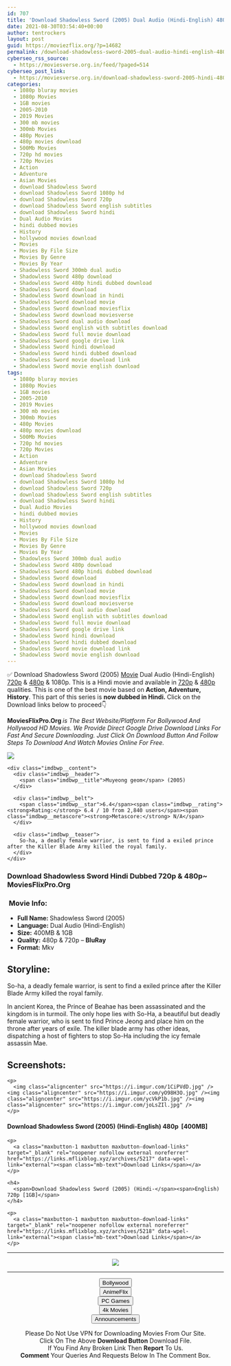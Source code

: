 ```yaml
---
id: 707
title: 'Download Shadowless Sword (2005) Dual Audio (Hindi-English) 480p [400MB] || 720p [1GB]'
date: 2021-08-30T03:54:40+00:00
author: tentrockers
layout: post
guid: https://moviezflix.org/?p=14682
permalink: /download-shadowless-sword-2005-dual-audio-hindi-english-480p-400mb-720p-1gb/
cyberseo_rss_source:
  - https://moviesverse.org.in/feed/?paged=514
cyberseo_post_link:
  - https://moviesverse.org.in/download-shadowless-sword-2005-hindi-480p-720p/
categories:
  - 1080p bluray movies
  - 1080p Movies
  - 1GB movies
  - 2005-2010
  - 2019 Movies
  - 300 mb movies
  - 300mb Movies
  - 480p Movies
  - 480p movies download
  - 500Mb Movies
  - 720p hd movies
  - 720p Movies
  - Action
  - Adventure
  - Asian Movies
  - download Shadowless Sword
  - download Shadowless Sword 1080p hd
  - download Shadowless Sword 720p
  - download Shadowless Sword english subtitles
  - download Shadowless Sword hindi
  - Dual Audio Movies
  - hindi dubbed movies
  - History
  - hollywood movies download
  - Movies
  - Movies By File Size
  - Movies By Genre
  - Movies By Year
  - Shadowless Sword 300mb dual audio
  - Shadowless Sword 480p download
  - Shadowless Sword 480p hindi dubbed download
  - Shadowless Sword download
  - Shadowless Sword download in hindi
  - Shadowless Sword download movie
  - Shadowless Sword download moviesflix
  - Shadowless Sword download moviesverse
  - Shadowless Sword dual audio download
  - Shadowless Sword english with subtitles download
  - Shadowless Sword full movie download
  - Shadowless Sword google drive link
  - Shadowless Sword hindi download
  - Shadowless Sword hindi dubbed download
  - Shadowless Sword movie download link
  - Shadowless Sword movie english download
tags:
  - 1080p bluray movies
  - 1080p Movies
  - 1GB movies
  - 2005-2010
  - 2019 Movies
  - 300 mb movies
  - 300mb Movies
  - 480p Movies
  - 480p movies download
  - 500Mb Movies
  - 720p hd movies
  - 720p Movies
  - Action
  - Adventure
  - Asian Movies
  - download Shadowless Sword
  - download Shadowless Sword 1080p hd
  - download Shadowless Sword 720p
  - download Shadowless Sword english subtitles
  - download Shadowless Sword hindi
  - Dual Audio Movies
  - hindi dubbed movies
  - History
  - hollywood movies download
  - Movies
  - Movies By File Size
  - Movies By Genre
  - Movies By Year
  - Shadowless Sword 300mb dual audio
  - Shadowless Sword 480p download
  - Shadowless Sword 480p hindi dubbed download
  - Shadowless Sword download
  - Shadowless Sword download in hindi
  - Shadowless Sword download movie
  - Shadowless Sword download moviesflix
  - Shadowless Sword download moviesverse
  - Shadowless Sword dual audio download
  - Shadowless Sword english with subtitles download
  - Shadowless Sword full movie download
  - Shadowless Sword google drive link
  - Shadowless Sword hindi download
  - Shadowless Sword hindi dubbed download
  - Shadowless Sword movie download link
  - Shadowless Sword movie english download
---
```

<div class="thecontent clearfix">
  <p>
    ✅ Download Shadowless Sword (2005) <a href="https://moviesverse.org.in/category/movies/" data-wpel-link="internal">Movie</a> Dual Audio (Hindi-English) <a href="https://moviesverse.org.in/720p-movies/" data-wpel-link="internal">720p</a>&nbsp;&&nbsp;<a href="https://moviesverse.org.in/480p-movies/" data-wpel-link="internal">480p</a> & 1080p. This is a Hindi movie and available in <a href="https://moviesverse.org.in/720p-movies/" data-wpel-link="internal">720p</a>&nbsp;&&nbsp;<a href="https://moviesverse.org.in/480p-movies/" data-wpel-link="internal">480p</a> qualities. This is one of the best movie based on <strong>Action, Adventure, History</strong>. This part of this series is <strong>now dubbed in <span>Hindi.&nbsp;</span></strong><span>Click on the Download links below to proceed👇</span>
  </p>
  
  <p>
    <strong><span>MoviesFlixPro.Org&nbsp;</span></strong><em>is The Best Website/Platform For Bollywood And Hollywood HD Movies. We Provide Direct Google Drive Download Links For Fast And Secure Downloading. Just Click On Download Button And Follow Steps To&nbsp;Download And Watch Movies Online For Free.</em>
  </p>
  
  <div class="imdbwp imdbwp--movie dark">
    <div class="imdbwp__thumb">
      <a class="imdbwp__link" target="_blank" title="Muyeong geom" href="https://www.imdb.com/title/tt0488763/" rel="nofollow external noopener noreferrer" data-wpel-link="external"><img class="imdbwp__img" src="https://m.media-amazon.com/images/M/MV5BODE5NTgwMzY4Nl5BMl5BanBnXkFtZTgwMDMwMDAxMzE@._V1_SX300.jpg" /></a>
    </div>
    
    <div class="imdbwp__content">
      <div class="imdbwp__header">
        <span class="imdbwp__title">Muyeong geom</span> (2005)
      </div>
      
      <div class="imdbwp__belt">
        <span class="imdbwp__star">6.4</span><span class="imdbwp__rating"><strong>Rating:</strong> 6.4 / 10 from 2,840 users</span><span class="imdbwp__metascore"><strong>Metascore:</strong> N/A</span>
      </div>
      
      <div class="imdbwp__teaser">
        So-ha, a deadly female warrior, is sent to find a exiled prince after the Killer Blade Army killed the royal family.
      </div>
    </div>
  </div>
  
  <h3>
    <span>Download Shadowless Sword Hindi Dubbed 720p & 480p~ MoviesFlixPro.Org</span>
  </h3>
  
  <h3>
    <span>&nbsp;Movie Info:&nbsp;</span>
  </h3>
  
  <ul>
    <li>
      <strong>Full Name: </strong>Shadowless Sword (2005)
    </li>
    <li>
      <strong>Language:</strong> Dual Audio (Hindi-English)
    </li>
    <li>
      <strong>Size:</strong> 400MB & 1GB
    </li>
    <li>
      <strong>Quality:</strong> 480p & 720p – <span><strong>BluRay</strong></span>
    </li>
    <li>
      <strong>Format:</strong>&nbsp;Mkv
    </li>
  </ul>
  
  <h2>
    <span>Storyline:</span>
  </h2>
  
  <p>
    So-ha, a deadly female warrior, is sent to find a exiled prince after the Killer Blade Army killed the royal family.
  </p>
  
  <div>
    In ancient Korea, the Prince of Beahae has been assassinated and the kingdom is in turmoil. The only hope lies with So-Ha, a beautiful but deadly female warrior, who is sent to find Prince Jeong and place him on the throne after years of exile. The killer blade army has other ideas, dispatching a host of fighters to stop So-Ha including the icy female assassin Mae.
  </div>
  
  <div class="summary_text">
    <h2>
      <span>Screenshots:</span>
    </h2>
    
    <p>
      <img class="aligncenter" src="https://i.imgur.com/1CiPVdD.jpg" /><img class="aligncenter" src="https://i.imgur.com/yO98H3O.jpg" /><img class="aligncenter" src="https://i.imgur.com/ycVkP1b.jpg" /><img class="aligncenter" src="https://i.imgur.com/joLsZIl.jpg" />
    </p>
  </div>
  
  <div class="inline canwrap">
    <h4>
      <span>Download Shadowless Sword (2005) (Hindi-English) </span><span>480p&nbsp; [400MB]</span>
    </h4>
    
    <p>
      <a class="maxbutton-1 maxbutton maxbutton-download-links" target="_blank" rel="noopener nofollow external noreferrer" href="https://links.mflixblog.xyz/archives/5217" data-wpel-link="external"><span class="mb-text">Download Links</span></a>
    </p>
    
    <h4>
      <span>Download Shadowless Sword (2005) (Hindi-</span><span>English) 720p [1GB]</span>
    </h4>
    
    <p>
      <a class="maxbutton-1 maxbutton maxbutton-download-links" target="_blank" rel="noopener nofollow external noreferrer" href="https://links.mflixblog.xyz/archives/5218" data-wpel-link="external"><span class="mb-text">Download Links</span></a>
    </p>
  </div>
</div>

<center>
  </p> 
  
  <hr />
  
  <p>
    <a href="http://gdrivepro.xyz/join.php" data-wpel-link="external" target="_blank" rel="nofollow external noopener noreferrer"><img src="https://i.imgur.com/FhMdWdW.png" /></a>
  </p>
  
  <hr />
  
  <p>
    <a href="https://dogemovies.xyz" target="_blank" data-wpel-link="external" rel="nofollow external noopener noreferrer"><button class="button button5">Bollywood</button></a><br /> <a href="https://animeflix.in" target="_blank" data-wpel-link="external" rel="nofollow external noopener noreferrer"><button class="button button5">AnimeFlix</button></a><br /> <a href="https://gamesflix.net/" target="_blank" data-wpel-link="external" rel="nofollow external noopener noreferrer"><button class="button button5">PC Games</button></a><br /> <a href="https://uhdmovies.in" target="_blank" data-wpel-link="external" rel="nofollow external noopener noreferrer"><button class="button button5">4k Movies</button></a><br /> <a href="https://moviesverse.org.in/announcements/" target="_blank" data-wpel-link="internal" rel="noopener"><button class="button button5">Announcements</button></a>
  </p>
  
  <div class="alert alert-danger">
    Please Do Not Use VPN for Downloading Movies From Our Site.
  </div>
  
  <div class="alert alert-success">
    Click On The Above <strong>Download Button</strong> Download File.
  </div>
  
  <div class="alert alert-warning">
    If You Find Any Broken Link Then <strong>Report</strong> To Us.
  </div>
  
  <div class="alert alert-info">
    <strong>Comment</strong> Your Queries And Requests Below In The Comment Box.
  </div>
  
  <p>
    </center>
  </p>